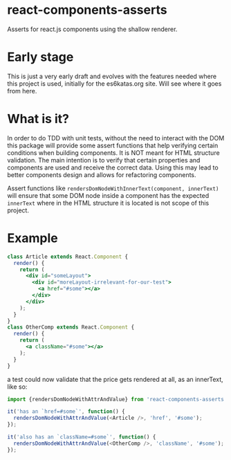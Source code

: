 # react-components-asserts

Asserts for react.js components using the shallow renderer.

# Early stage

This is just a very early draft and evolves with the features needed where this project is used, 
initially for the es6katas.org site. Will see where it goes from here.

# What is it?

In order to do TDD with unit tests, without the need to interact with the DOM 
this package will provide some assert functions that help verifying certain 
conditions when building components.
It is NOT meant for HTML structure validation. The main intention is to verify that
certain properties and components are used and receive the correct data.
Using this may lead to better components design and allows for refactoring components.

Assert functions like `rendersDomNodeWithInnerText(component, innerText)` will ensure that some DOM node
inside a component has the expected `innerText` where in the HTML structure it is located is not
scope of this project.

# Example

```jsx
class Article extends React.Component {
  render() {
    return (
      <div id="someLayout">
        <div id="moreLayout-irrelevant-for-our-test">
          <a href="#some"></a>
        </div>
      </div>
    );
  }
}
class OtherComp extends React.Component {
  render() {
    return (
      <a className="#some"></a>
    );
  }
}
```

a test could now validate that the price gets rendered at all, as an innerText, like so:

```js
import {rendersDomNodeWithAttrAndValue} from 'react-components-asserts';

it('has an `href=#some`', function() {
  rendersDomNodeWithAttrAndValue(<Article />, 'href', '#some');
});

it('also has an `className=#some`', function() {
  rendersDomNodeWithAttrAndValue(<OtherComp />, 'className', '#some');
});
```
